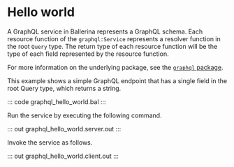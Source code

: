 # Hello world

A GraphQL service in Ballerina represents a GraphQL schema. Each resource function of the `graphql:Service`
represents a resolver function in the root `Query` type. The return type of each resource function will be the
type of each field represented by the resource function.

For more information on the underlying package, see the
[`graphql` package](https://lib.ballerina.io/ballerina/graphql/latest/).

This example shows a simple GraphQL endpoint that has a single field in the root Query type, which returns a string.

::: code graphql_hello_world.bal :::

Run the service by executing the following command.

::: out graphql_hello_world.server.out :::

Invoke the service as follows.

::: out graphql_hello_world.client.out :::

